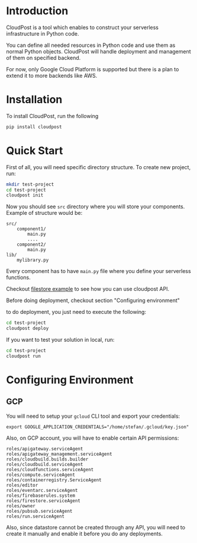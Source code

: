

# Introduction 

CloudPost is a tool which enables to construct your serverless infrastructure in Python code. 

You can define all needed resources in Python code and use them as normal Python objects. CloudPost will handle deployment and management of them on specified backend. 

For now, only Google Cloud Platform is supported but there is a plan to extend it to more backends like AWS.

# Installation

To install CloudPost, run the following 

```sh
pip install cloudpost
```

# Quick Start

First of all, you will need  specific directory structure. To create new project, run:

```sh
mkdir test-project
cd test-project
cloudpost init
```

Now you should see `src` directory where you will store your components. Example of structure would be:

```
src/
    component1/
        main.py
        ....
    component2/
        main.py
lib/
    mylibrary.py
```

Every component has to have `main.py` file where you define your serverless functions. 

Checkout [filestore example](./filestore_example) to see how you can use cloudpost API.

Before doing deployment, checkout section "Configuring environment"

to do deployment, you just need to execute the following:

```sh
cd test-project
cloudpost deploy
```

If you want to test your solution in local, run:

```sh
cd test-project
cloudpost run
```


# Configuring Environment

## GCP 

You will need to setup your `gcloud` CLI tool and export your credentials:

    export GOOGLE_APPLICATION_CREDENTIALS="/home/stefan/.gcloud/key.json"

Also, on GCP account, you will have to enable certain API permissions:

    roles/apigateway.serviceAgent
    roles/apigateway_management.serviceAgent
    roles/cloudbuild.builds.builder
    roles/cloudbuild.serviceAgent
    roles/cloudfunctions.serviceAgent
    roles/compute.serviceAgent
    roles/containerregistry.ServiceAgent
    roles/editor
    roles/eventarc.serviceAgent
    roles/firebaserules.system
    roles/firestore.serviceAgent
    roles/owner
    roles/pubsub.serviceAgent
    roles/run.serviceAgent

Also, since datastore cannot be created through any API, you will need to create it manually and enable it before you do any deployments.